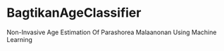 # BagtikanAgeClassifier
Non-Invasive Age Estimation Of Parashorea Malaanonan Using Machine Learning
